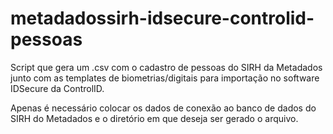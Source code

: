 # metadadossirh-idsecure-controlid-pessoas
Script que gera um .csv com o cadastro de pessoas do SIRH da Metadados junto com as templates de biometrias/digitais para importação no software IDSecure da ControlID.

Apenas é necessário colocar os dados de conexão ao banco de dados do SIRH do Metadados e o diretório em que deseja ser gerado o arquivo.
